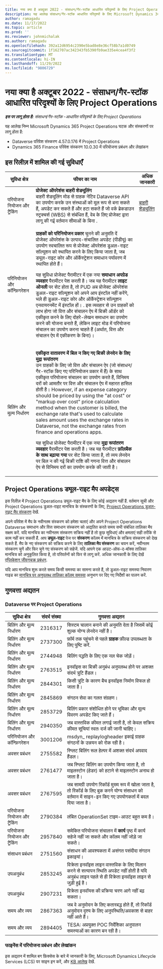 ```yaml
---
title: नया क्या है अक्टूबर 2022 - संसाधन/गैर-स्टॉक आधारित परिदृश्यों के लिए Project Operations
description: यह आलेख संसाधन/गैर-स्टॉक आधारित परिदृश्यों के लिए Microsoft Dynamics 365 Project Operations के अक्टूबर 2022 रिलीज़ में उपलब्ध गुणवत्ता अद्यतनों के बारे में जानकारी प्रदान करता है।
author: ramagadu
ms.date: 11/17/2022
ms.topic: article
ms.prod: ''
ms.reviewer: johnmichalak
ms.author: ramagadu
ms.openlocfilehash: 392a12d6954c2390e5bad8e8e36cf58b7a1d0749
ms.sourcegitcommit: 1f162707ac342343fb5390fb9ae335e4cea4f3f2
ms.translationtype: MT
ms.contentlocale: hi-IN
ms.lasthandoff: 11/29/2022
ms.locfileid: "9806729"
---
```

# <a name="whats-new-october-2022---project-operations-for-resourcenon-stocked-based-scenarios"></a>नया क्या है अक्टूबर 2022 - संसाधन/गैर-स्टॉक आधारित परिदृश्यों के लिए Project Operations

_**इस पर लागू होता है:** संसाधन/गैर-स्टॉक -आधारित परिदृश्यों के लिए Project Operations_

यह आलेख निम्न Microsoft Dynamics 365 Project Operations घटक और संस्करणों पर लागू होता है:

- Dataverse परिवेश संस्करण 4.57.0.176 में Project Operations
- Dynamics 365 Finance परिवेश संस्करण 10.0.30 में परियोजना प्रबंधन और लेखांकन

## <a name="features-included-in-this-release"></a>इस रिलीज़ में शामिल की गई सुविधाएँ

| सुविधा क्षेत्र | फीचर का नाम | अधिक जानकारी |
| --- | --- | --- |
| परियोजना नियोजन और ट्रैकिंग | **प्रोजेक्ट ऑपरेशंस बाहरी शेड्यूलिंग**<br>बाहरी शेड्यूलिंग मोड से ग्राहक नेटिव Dataverse API का उपयोग करके उन संस्थाओं को मूल रूप से बना सकते हैं, अपडेट कर सकते हैं और हटा सकते हैं जो वर्क ब्रेकडाउन स्ट्रक्चर्स (WBS) से संबंधित हैं, वेब के लिए प्रोजेक्ट द्वारा लागू की गई वर्तमान सीमाओं के बिना . | [बाहरी शेड्यूलिंग](/dynamics365/project-operations/project-management/external-scheduling) |
| परिनियोजन और कॉन्फ़िगरेशन | <p>**ग्राहकों को परिनियोजन प्रकार** चुनने की अनुमति दें<br>प्रोजेक्ट ऑपरेशंस के उत्पाद-संचालित अपडेट (पीडीयू) का उपयोग स्वचालित रूप से प्रोजेक्ट ऑपरेशंस डुअल-राइट सॉल्यूशन को स्थापित करने के लिए किया जाता है, जब ड्यूल-राइट कोर और ऑर्केस्ट्रेशन समाधान पर्यावरण में स्थापित होते हैं।</p><p>यह सुविधा प्रोजेक्ट पैरामीटर में एक नया **समाधान अपग्रेड व्यवहार** पैरामीटर पेश करती है। जब यह पैरामीटर  **लाइट ओनली** पर सेट होता है, तो PUD अब प्रोजेक्ट ऑपरेशंस डुअल-राइट सॉल्यूशन को अपने आप इंस्टॉल नहीं करेंगे, भले ही डुअल-राइट कोर और ऑर्केस्ट्रेशन सॉल्यूशन एनवायरनमेंट में इंस्टॉल हों। . इस व्यवहार से उन ग्राहकों को लाभ होगा जो वित्त और संचालन ऐप में बिक्री ऑर्डर को एकीकृत करने के लिए दोहरे-लेखन समाधान का उपयोग करने की योजना बनाते हैं, लेकिन लाइट मोड में परियोजना संचालन का उपयोग करना चाहते हैं (अर्थात, वित्त और संचालन ऐप में एकीकरण के बिना)।</p> | |
| बिलिंग और मूल्य निर्धारण | <p>**एकीकृत वातावरण में बिल न किए गए बिक्री लेनदेन के लिए मुद्रा रूपांतरण**<br>उन ग्राहकों के लिए जो वित्त और संचालन ऐप (जो संसाधन/गैर-स्टॉक किए गए परिनियोजन प्रकार में हैं) के साथ एकीकृत परियोजना संचालन का उपयोग करते हैं, विनिमय दरों को आमतौर पर वित्त और संचालन ऐप में महारत हासिल होती है। However, if an expense category should be priced by using the "at cost" or "markup over cost" price calculation method when the customer is billed, the exchange rate that's used to calculate sales amount uses the exchange rates in Dataverse, not the exchange rates from finance and operations apps.</p><p>यह सुविधा प्रोजेक्ट पैरामीटर में एक नया **मुद्रा रूपांतरण व्यवहार** पैरामीटर पेश करती है। जब यह पैरामीटर **फ़ॉलबैक के साथ बढ़ाया गया** पर सेट किया जाता है, तो व्यय लेनदेन पर बिल न की गई बिक्री राशि की गणना वित्त और संचालन ऐप से विनिमय दरों का उपयोग करके की जाती है।</p> | |

## <a name="project-operations-dual-write-maps-updates"></a>Project Operations ड्यूल-राइट मैप अपडेट्स

इस रिलीज़ में Project Operations ड्यूल-राइट मैप के लिए कोई अद्यतन नहीं हैं. वर्तमान सूची और Project Operations डुअल-राइट मानचित्र के संस्करणों के लिए, [Project Operations डुअल-राइट मैप संस्करण](../environment/resource-dual-write-maps.md) देखें.

अपने परिवेश में मैप के नवीनतम संस्करण को हमेशा चलाएं और अपने Project Operations Dataverse समाधान और वित्त समाधान संस्करण को अद्यतित करते समय सभी संबंधित तालिका मैप सक्षम करें. यदि मानचित्र का नवीनतम संस्करण सक्रिय नहीं है तो कुछ सुविधाएं और क्षमताएं सही तरीके से काम नहीं कर सकती हैं. आप **ड्यूल-राइट** पेज पर **संस्करण** कॉलम में मानचित्र के सक्रिय संस्करण को देख सकते हैं. मैप के नए संस्करण को सक्रिय करने के लिए **तालिका मैप संस्करण** का चयन करें, नवीनतम संस्करण चुनें और फिर चुने गए संस्करण को सहेजें. यदि आपने एक आउट-ऑफ-द-बॉक्स तालिका मानचित्र को अनुकूलित किया है, तो परिवर्तनों को फिर से लागू करें. अधिक जानकारी के लिए देखें [एप्लिकेशन जीवनचक्र प्रबंधन](/dynamics365/fin-ops-core/dev-itpro/data-entities/dual-write/app-lifecycle-management).

यदि आप मानचित्र शुरू करते समय किसी समस्या का सामना करते हैं, तो डुअल-राइट समस्या निवारण गाइड का [मानचित्र पर अनुपलब्ध तालिका कॉलम समस्या](/dynamics365/fin-ops-core/dev-itpro/data-entities/dual-write/dual-write-troubleshooting-finops-upgrades#missing-table-columns-issue-on-maps) अनुभाग पर दिए गए निर्देशों का पालन करें.

## <a name="quality-updates"></a>गुणवत्ता अद्यतन

### <a name="project-operations-on-dataverse"></a>Dataverse पर Project Operations

| सुविधा क्षेत्र | संदर्भ संख्या | गुणवत्ता अद्यतन |
| --- | --- | --- |
| बिलिंग और मूल्य निर्धारण | 2316317 | सिस्टम चालान बनाने की अनुमति देता है जिसमें कोई शुल्क योग्य लेनदेन नहीं है। |
| बिलिंग और मूल्य निर्धारण | 2737300 | फ़ॉर्म तक पहुंचने से पहले  **ग्राहक** फ़ील्ड उपलब्धता के लिए पुष्टि करें. |
| बिलिंग और मूल्य निर्धारण | 2744948 | बिलिंग पद्धति के लिए एक नल चेक जोड़ें। |
| बिलिंग और मूल्य निर्धारण | 2763515 | इनवॉइस का बिक्री अनुबंध अनुपलब्ध होने पर अशक्त संदर्भ त्रुटि हैंडल। |
| बिलिंग और मूल्य निर्धारण | 2844301 | किसी त्रुटि के कारण बैच इनवॉइस निर्माण विफल हो जाता है। |
| बिलिंग और मूल्य निर्धारण | 2845869 | संगठन सेवा का गलत संग्रहण। |
| बिलिंग और मूल्य निर्धारण | 2853729 | बिलिंग प्रकार संशोधित होने पर भूमिका और मूल्य विवरण अपडेट किए जाते हैं। |
| बिलिंग और मूल्य निर्धारण | 2940350 | जब वास्तविक कीमत लगाई जाती है, तो केवल सक्रिय कीमत सूचियां स्वतः दर्ज की जानी चाहिए। |
| परिनियोजन और कॉन्फ़िगरेशन | 3001206 | msdyn\_ replaylogheader इकाई ग्राहक संगठनों के उन्नयन को रोक रही है। |
| अवसर प्रबंधन | 2755582 | स्प्लिट बिलिंग रूल हेल्पर में अशक्त संदर्भ अपवाद हैंडल। |
| अवसर प्रबंधन | 2761477 | जब स्प्लिट बिलिंग का उपयोग किया जाता है, तो माइलस्टोन (हेडर) को हटाने से माइलस्टोन अनाथ हो जाता है। |
| अवसर प्रबंधन | 2767595 | जब सामग्री उपयोग रिकॉर्ड मुख्य रूप में खोला जाता है, तो रिकॉर्ड के लिए बुक करने योग्य संसाधन को वर्तमान में साइन-इन किए गए उपयोगकर्ता में बदल दिया जाता है। |
| परियोजना नियोजन और ट्रैकिंग | 2790384 | लंबित OperationSet टाइम-आउट बहुत कम है। |
| परियोजना नियोजन और ट्रैकिंग | 2957840 | समेकित परियोजना संचालन में  **कार्य** पृष्ठ में कार्य सहेजे नहीं जा सकते और कॉलम नहीं जोड़े जा सकते। |
| संसाधन प्रबंधन | 2751560 | संसाधन की आवश्यकता में असंगत पसंदीदा संगठन इकाइयां। |
| उपअनुबंध | 2853245 | विक्रेता इनवॉइस लाइन वास्तविक के लिए मिलान करने से सत्यापन स्थिति अपडेट नहीं होती है यदि अनुबंध लाइन पहले से ही विक्रेता इनवॉइस लाइन से जुड़ी हुई है। |
| उपअनुबंध | 2907231 | विक्रेता इनवॉयस की प्रक्रिया चरण आगे नहीं बढ़ सकता। |
| समय और व्यय | 2867363 | जब वे अनुमोदन के लिए कतारबद्ध होते हैं, तो रिकॉर्ड अनुमोदन दृश्य के लिए अनुपस्थिति/अवकाश से बाहर नहीं आते हैं। |
| समय और व्यय | 2894405 | TESA: अप्रयुक्त POC निर्देशिका अनुपालन समस्याओं का कारण बन रही है। |

### <a name="project-management-and-accounting-in-finance"></a>फाइनेंस में परियोजना प्रबंधन और लेखांकन

इस अद्यतन में शामिल बग फ़िक्सेस के बारे में जानकारी के लिए, Microsoft Dynamics Lifecycle Services (LCS) पर साइन इन करें, और [KB आलेख](https://fix.lcs.dynamics.com/Issue/Details?bugId=745468) देखें.
